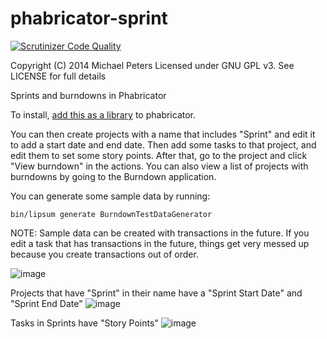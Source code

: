 phabricator-sprint
==================

[![Scrutinizer Code Quality](https://scrutinizer-ci.com/g/ChristopherHJohnson/phabricator-extensions-Sprint/badges/quality-score.png?b=master)](https://scrutinizer-ci.com/g/ChristopherHJohnson/phabricator-extensions-Sprint/?branch=master)

Copyright (C) 2014 Michael Peters
Licensed under GNU GPL v3. See LICENSE for full details

Sprints and burndowns in Phabricator

To install, [add this as a library](https://secure.phabricator.com/book/phabricator/article/libraries/) to phabricator.

You can then create projects with a name that includes "Sprint" and edit it to add a start date and end date. Then add some tasks to that project, and edit them to set some story points. After that, go to the project and click "View burndown" in the actions. You can also view a list of projects with burndowns by going to the Burndown application.

You can generate some sample data by running:

```
bin/lipsum generate BurndownTestDataGenerator
```

NOTE: Sample data can be created with transactions in the future. If you edit a task that has transactions in the future, things get very messed up because you create transactions out of order.


![image](https://cloud.githubusercontent.com/assets/139870/3885291/22334e40-21bf-11e4-909c-ef20666bc2bb.png)

Projects that have "Sprint" in their name have a "Sprint Start Date" and "Sprint End Date"
![image](https://cloud.githubusercontent.com/assets/139870/3885306/61a8723a-21bf-11e4-8bba-7487e1885e62.png)

Tasks in Sprints have "Story Points"
![image](https://cloud.githubusercontent.com/assets/139870/3885313/8a3458d6-21bf-11e4-9391-3ecb10fd929c.png)

